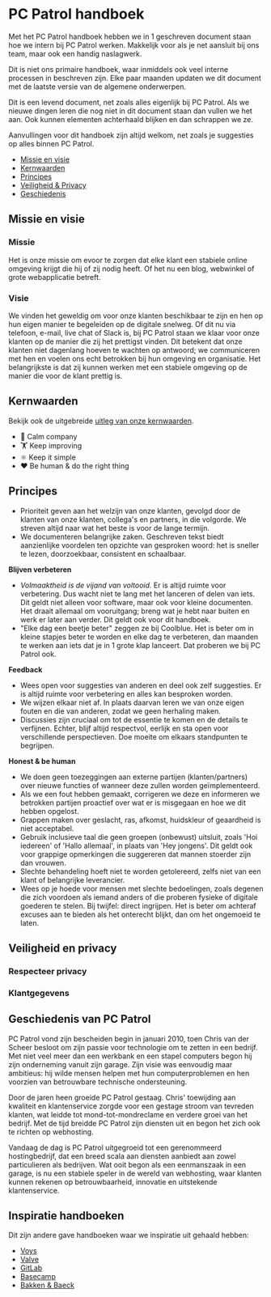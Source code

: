 # PC Patrol handboek

Met het PC Patrol handboek hebben we in 1 geschreven document staan hoe we intern bij PC Patrol werken. Makkelijk voor als je net aansluit bij ons team, maar ook een handig naslagwerk.

Dit is niet ons primaire handboek, waar inmiddels ook veel interne processen in beschreven zijn. Elke paar maanden updaten we dit document met de laatste versie van de algemene onderwerpen.

Dit is een levend document, net zoals alles eigenlijk bij PC Patrol. Als we nieuwe dingen leren die nog niet in dit document staan dan vullen we het aan. 
Ook kunnen elementen achterhaald blijken en dan schrappen we ze.

Aanvullingen voor dit handboek zijn altijd welkom, net zoals je suggesties op alles binnen PC Patrol.

- [Missie en visie](#missie-en-visie)
- [Kernwaarden](#kernwaarden)
- [Principes](#principes)
- [Veiligheid & Privacy](#privacy)
- [Geschiedenis](#geschiedenis)

## Missie en visie

### Missie
Het is onze missie om evoor te zorgen dat elke klant een stabiele online omgeving krijgt die hij of zij nodig heeft. Of het nu een blog, webwinkel of grote webapplicatie betreft. 

### Visie
We vinden het geweldig om voor onze klanten beschikbaar te zijn en hen op hun eigen manier te begeleiden op de digitale snelweg. Of dit nu via telefoon, e-mail, live chat of Slack is, bij PC Patrol staan we klaar voor onze klanten op de manier die zij het prettigst vinden. Dit betekent dat onze klanten niet dagenlang hoeven te wachten op antwoord; we communiceren met hen en voelen ons echt betrokken bij hun omgeving en organisatie. Het belangrijkste is dat zij kunnen werken met een stabiele omgeving op de manier die voor de klant prettig is.

## Kernwaarden
Bekijk ook de uitgebreide [uitleg van onze kernwaarden](Kernwaarden.md).

- 🙏 Calm company
- 🏋️ Keep improving
- ⚛️ Keep it simple
- ❤️ Be human & do the right thing

## Principes
- Prioriteit geven aan het welzijn van onze klanten, gevolgd door de klanten van onze klanten, collega's en partners, in die volgorde. We streven altijd naar wat het beste is voor de lange termijn.
- We documenteren belangrijke zaken. Geschreven tekst biedt aanzienlijke voordelen ten opzichte van gesproken woord: het is sneller te lezen, doorzoekbaar, consistent en schaalbaar.

**Blijven verbeteren**
- *Volmaaktheid is de vijand van voltooid.* Er is altijd ruimte voor verbetering. Dus wacht niet te lang met het lanceren of delen van iets. Dit geldt niet alleen voor software, maar ook voor kleine documenten. Het draait allemaal om vooruitgang; breng wat je hebt naar buiten en werk er later aan verder. Dit geldt ook voor dit handboek.
- "Elke dag een beetje beter" zeggen ze bij Coolblue. Het is beter om in kleine stapjes beter te worden en elke dag te verbeteren, dan maanden te werken aan iets dat je in 1 grote klap lanceert. Dat proberen we bij PC Patrol ook.

**Feedback**
- Wees open voor suggesties van anderen en deel ook zelf suggesties. Er is altijd ruimte voor verbetering en alles kan besproken worden.
- We wijzen elkaar niet af. In plaats daarvan leren we van onze eigen fouten en die van anderen, zodat we geen herhaling maken.
- Discussies zijn cruciaal om tot de essentie te komen en de details te verfijnen. Echter, blijf altijd respectvol, eerlijk en sta open voor verschillende perspectieven. Doe moeite om elkaars standpunten te begrijpen.


**Honest & be human**
- We doen geen toezeggingen aan externe partijen (klanten/partners) over nieuwe functies of wanneer deze zullen worden geïmplementeerd.
- Als we een fout hebben gemaakt, corrigeren we deze en informeren we betrokken partijen proactief over wat er is misgegaan en hoe we dit hebben opgelost.
- Grappen maken over geslacht, ras, afkomst, huidskleur of geaardheid is niet acceptabel.
- Gebruik inclusieve taal die geen groepen (onbewust) uitsluit, zoals 'Hoi iedereen' of 'Hallo allemaal', in plaats van 'Hey jongens'. Dit geldt ook voor grappige opmerkingen die suggereren dat mannen stoerder zijn dan vrouwen.
- Slechte behandeling hoeft niet te worden getolereerd, zelfs niet van een klant of belangrijke leverancier.
- Wees op je hoede voor mensen met slechte bedoelingen, zoals degenen die zich voordoen als iemand anders of die proberen fysieke of digitale goederen te stelen. Bij twijfel: direct ingrijpen. Het is beter om achteraf excuses aan te bieden als het onterecht blijkt, dan om het ongemoeid te laten.

## Veiligheid en privacy<a name="privacy"></a>

### Respecteer privacy

### Klantgegevens

## Geschiedenis van PC Patrol<a name="geschiedenis"></a>

PC Patrol vond zijn bescheiden begin in januari 2010, toen Chris van der Scheer besloot om zijn passie voor technologie om te zetten in een bedrijf. Met niet veel meer dan een werkbank en een stapel computers begon hij zijn onderneming vanuit zijn garage. Zijn visie was eenvoudig maar ambitieus: hij wilde mensen helpen met hun computerproblemen en hen voorzien van betrouwbare technische ondersteuning.

Door de jaren heen groeide PC Patrol gestaag. Chris' toewijding aan kwaliteit en klantenservice zorgde voor een gestage stroom van tevreden klanten, wat leidde tot mond-tot-mondreclame en verdere groei van het bedrijf. Met de tijd breidde PC Patrol zijn diensten uit en begon het zich ook te richten op webhosting.

Vandaag de dag is PC Patrol uitgegroeid tot een gerenommeerd hostingbedrijf, dat een breed scala aan diensten aanbiedt aan zowel particulieren als bedrijven. Wat ooit begon als een eenmanszaak in een garage, is nu een stabiele speler in de wereld van webhosting, waar klanten kunnen rekenen op betrouwbaarheid, innovatie en uitstekende klantenservice.

## Inspiratie handboeken
Dit zijn andere gave handboeken waar we inspiratie uit gehaald hebben:

- [Voys](https://www.voys.nl/weblog/het-voys-handboek)
- [Valve](http://www.theverge.com/2012/4/21/2964991/valves-handbook-for-new-employees-leak)
- [GitLab](https://about.gitlab.com/handbook/)
- [Basecamp](https://github.com/basecamp/handbook)
- [Bakken & Baeck](https://handbook.bakkenbaeck.com/)